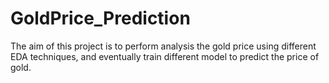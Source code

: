 # GoldPrice_Prediction
The aim of this project is to perform analysis the gold price using different EDA techniques, and eventually train different model to predict the price of gold.
